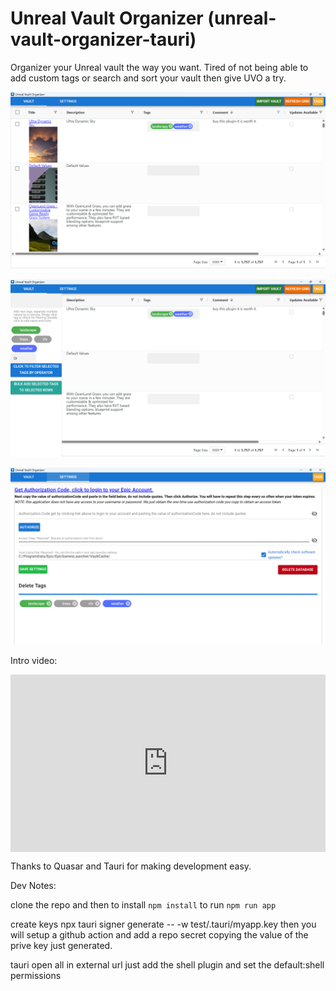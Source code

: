 # Unreal Vault Organizer (unreal-vault-organizer-tauri)

Organizer your Unreal vault the way you want.  Tired of not being able to add custom tags or search and sort your vault then give UVO a try.

![Screenshot 2024-12-07 212127](Screenshot%202024-12-07%20212127.png)


![Screenshot 2024-12-07 212153](Screenshot%202024-12-07%20212153.png)


![Screenshot 2024-12-07 212215](Screenshot%202024-12-07%20212215.png)


Intro video:
<div style="position: relative; width: 100%; padding-bottom: 56.25%">
<iframe src="https://www.youtube.com/embed/Rl1VeQUUC00" 
        title="Unreal Vault Organizer for Fab" frameborder="0" allowfullscreen
        allow="accelerometer; clipboard-write; encrypted-media; gyroscope; picture-in-picture" 
        style="position: absolute; width: 100%; height: 100%;">
</iframe>
</div>


Thanks to Quasar and Tauri for making development easy.

Dev Notes:

clone the repo and then to install `npm install` to run `npm run app`

create keys
npx tauri signer generate -- -w test/.tauri/myapp.key
then you will setup a github action and add a repo secret copying the value of the prive key just generated.

tauri open all in external url just add the shell plugin and set the default:shell permissions